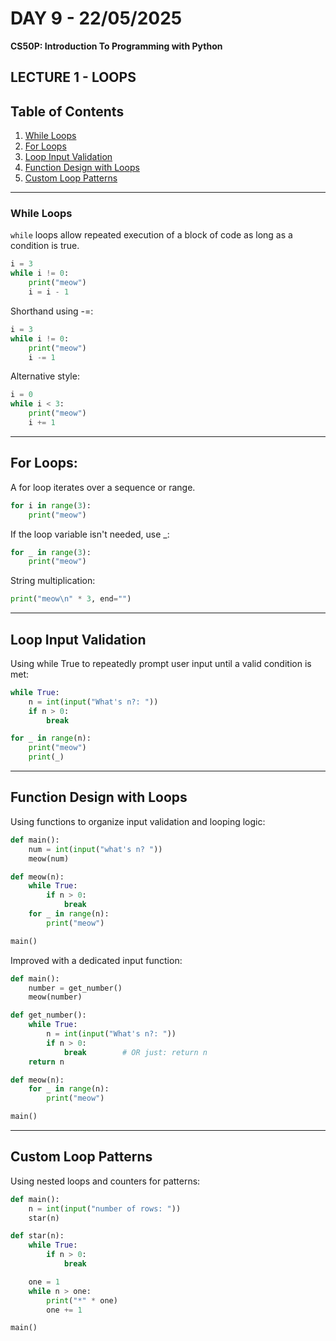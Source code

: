 # **DAY 9 - 22/05/2025**

**CS50P: Introduction To Programming with Python**

## LECTURE 1 - LOOPS

## Table of Contents
1. [While Loops](#while-loops)
2. [For Loops](#for-loops)
3. [Loop Input Validation](#loop-input-validation)
4. [Function Design with Loops](#function-design-with-loops)
5. [Custom Loop Patterns](#custom-loop-patterns)

---

### While Loops
`while` loops allow repeated execution of a block of code as long as a condition is true.

```python
i = 3
while i != 0:
    print("meow")
    i = i - 1
```
Shorthand using -=:

```python
i = 3
while i != 0:
    print("meow")
    i -= 1
```
Alternative style:

```python
i = 0
while i < 3:
    print("meow")
    i += 1
```
---

## For Loops:
A for loop iterates over a sequence or range.

```python
for i in range(3):
    print("meow")
```

If the loop variable isn't needed, use _:
```python
for _ in range(3):
    print("meow")
```

String multiplication:
```python
print("meow\n" * 3, end="")
```
---

## Loop Input Validation

Using while True to repeatedly prompt user input until a valid condition is met:
```python
while True:
    n = int(input("What's n?: "))
    if n > 0:
        break

for _ in range(n):
    print("meow")
    print(_)
```

---

## Function Design with Loops
Using functions to organize input validation and looping logic:
```python
def main():
    num = int(input("what's n? "))
    meow(num)

def meow(n):
    while True:
        if n > 0:
            break
    for _ in range(n):
        print("meow")

main()
```

Improved with a dedicated input function:
```py
def main():
    number = get_number()
    meow(number)

def get_number():
    while True:
        n = int(input("What's n?: "))
        if n > 0:
            break        # OR just: return n
    return n

def meow(n):
    for _ in range(n):
        print("meow")

main()
```
---

## Custom Loop Patterns
Using nested loops and counters for patterns:
```py
def main():
    n = int(input("number of rows: "))
    star(n)

def star(n):
    while True:
        if n > 0:
            break

    one = 1
    while n > one:
        print("*" * one)
        one += 1

main()
```

